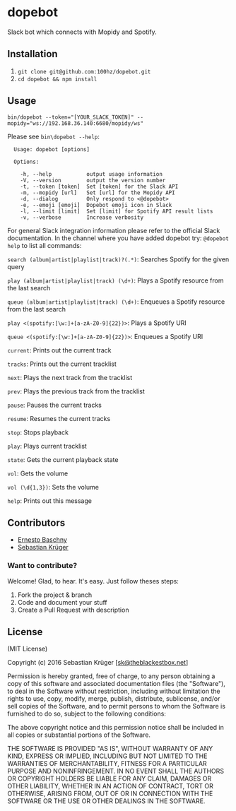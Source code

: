 # dopebot

Slack bot which connects with Mopidy and Spotify.

## Installation

1. `git clone git@github.com:100hz/dopebot.git`
2. `cd dopebot && npm install`


## Usage

`bin/dopebot --token="[YOUR_SLACK_TOKEN]" --mopidy="ws://192.168.36.140:6680/mopidy/ws"`

Please see `bin\dopebot --help`:

```
  Usage: dopebot [options]

  Options:

    -h, --help           output usage information
    -V, --version        output the version number
    -t, --token [token]  Set [token] for the Slack API
    -m, --mopidy [url]   Set [url] for the Mopidy API
    -d, --dialog         Only respond to <@dopebot>
    -e, --emoji [emoji]  Dopebot emoji icon in Slack
    -l, --limit [limit]  Set [limit] for Spotify API result lists
    -v, --verbose        Increase verbosity
```

For general Slack integration information please refer to the official Slack documentation.
In the channel where you have added dopebot try: `@dopebot help` to list all commands:

`search (album|artist|playlist|track)?(.*)`: Searches Spotify for the given query

`play (album|artist|playlist|track) (\d+)`: Plays a Spotify resource from the last search

`queue (album|artist|playlist|track) (\d+)`: Enqueues a Spotify resource from the last search

`play <(spotify:[\w:]+[a-zA-Z0-9]{22})>`: Plays a Spotify URI

`queue <(spotify:[\w:]+[a-zA-Z0-9]{22})>`: Enqueues a Spotify URI

`current`: Prints out the current track

`tracks`: Prints out the current tracklist

`next`: Plays the next track from the tracklist

`prev`: Plays the previous track from the tracklist

`pause`: Pauses the current tracks

`resume`: Resumes the current tracks

`stop`: Stops playback

`play`: Plays current tracklist

`state`: Gets the current playback state

`vol`: Gets the volume

`vol (\d{1,3})`: Sets the volume

`help`: Prints out this message

## Contributors

- [Ernesto Baschny](http://cron.eu)
- [Sebastian Krüger](http://theblackestbox.net)

### Want to contribute?

Welcome! Glad, to hear. It's easy. Just follow theses steps:

1. Fork the project & branch
2. Code and document your stuff
3. Create a Pull Request with description

## License

(MIT License)

Copyright (c) 2016 Sebastian Krüger [sk@theblackestbox.net]

Permission is hereby granted, free of charge, to any person obtaining a copy of this software and associated documentation files (the "Software"), to deal in the Software without restriction, including without limitation the rights to use, copy, modify, merge, publish, distribute, sublicense, and/or sell copies of the Software, and to permit persons to whom the Software is furnished to do so, subject to the following conditions:

The above copyright notice and this permission notice shall be included in all copies or substantial portions of the Software.

THE SOFTWARE IS PROVIDED "AS IS", WITHOUT WARRANTY OF ANY KIND, EXPRESS OR IMPLIED, INCLUDING BUT NOT LIMITED TO THE WARRANTIES OF MERCHANTABILITY, FITNESS FOR A PARTICULAR PURPOSE AND NONINFRINGEMENT. IN NO EVENT SHALL THE AUTHORS OR COPYRIGHT HOLDERS BE LIABLE FOR ANY CLAIM, DAMAGES OR OTHER LIABILITY, WHETHER IN AN ACTION OF CONTRACT, TORT OR OTHERWISE, ARISING FROM, OUT OF OR IN CONNECTION WITH THE SOFTWARE OR THE USE OR OTHER DEALINGS IN THE SOFTWARE.